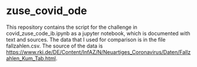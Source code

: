# zuse_covid_ode
 
This repository contains the script for the challenge in covid_zuse_code_ib.ipynb as a jupyter notebook, which is documented with text and sources. The data that I used for comparison is in the file fallzahlen.csv. The source of the data is https://www.rki.de/DE/Content/InfAZ/N/Neuartiges_Coronavirus/Daten/Fallzahlen_Kum_Tab.html.